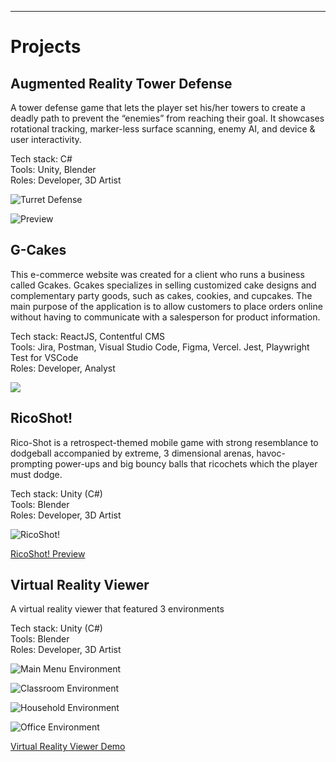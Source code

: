 ---
# Projects

## Augmented Reality Tower Defense
A tower defense game that lets the player set his/her towers to create a deadly path to prevent the “enemies” from reaching their goal. It showcases rotational tracking, marker-less surface scanning, enemy AI, and device & user interactivity.

Tech stack: C# <br />
Tools: Unity, Blender <br />
Roles: Developer, 3D Artist <br />

![Turret Defense](https://i.imgur.com/B3c90bg.png)

![Preview](https://i.imgur.com/BbElrTz.png)

## G-Cakes
This e-commerce website was created for a client who runs a business called Gcakes. Gcakes specializes in selling customized cake designs and complementary party goods, such as cakes, cookies, and cupcakes. The main purpose of the application is to allow customers to place orders online without having to communicate with a salesperson for product information.

Tech stack: ReactJS, Contentful CMS <br />
Tools: Jira, Postman, Visual Studio Code, Figma, Vercel. Jest, Playwright Test for VSCode <br />
Roles: Developer, Analyst <br />

![](https://github.com/NotTerrence/Portfolio/blob/main/.resources/G-Cakes%20Homepage.gif)

## RicoShot!
Rico-Shot is a retrospect-themed mobile game with strong resemblance to dodgeball accompanied by extreme, 3 dimensional arenas, havoc-prompting power-ups and big bouncy balls that ricochets which the player must dodge. <br />

Tech stack: Unity (C#) <br />
Tools: Blender <br />
Roles: Developer, 3D Artist <br />

![RicoShot!](https://i.imgur.com/5geAUNF.png)

[RicoShot! Preview](https://youtu.be/vk_PQryURd0)

## Virtual Reality Viewer
A virtual reality viewer that featured 3 environments

Tech stack: Unity (C#) <br />
Tools: Blender <br />
Roles: Developer, 3D Artist <br />

![Main Menu Environment](https://i.imgur.com/YiNDibj.png)

![Classroom Environment](https://i.imgur.com/PEb1kjq.png)

![Household Environment](https://i.imgur.com/WMWD3SK.png)

![Office Environment](https://i.imgur.com/el2FMui.png)

[Virtual Reality Viewer Demo](https://youtu.be/S8ELnEzHkyQ)
